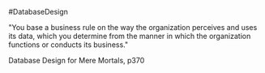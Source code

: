 #DatabaseDesign 

"You base a business rule on the way the organization perceives and uses its data, which you determine from the manner in which the organization functions or conducts its business."

Database Design for Mere Mortals, p370